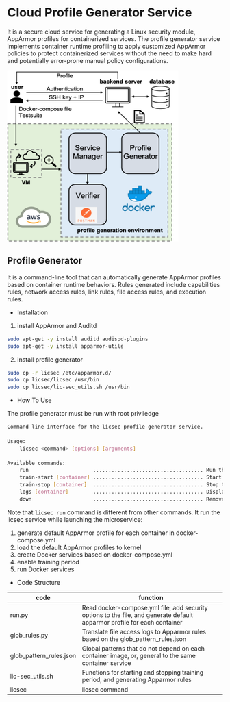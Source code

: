 # Cloud Profile Generator Service
It is a secure cloud service for generating a Linux security module, AppArmor profiles for containerized services. The profile generator service implements container runtime profiling to apply customized AppArmor policies to protect containerized services without the need to make hard and potentially error-prone manual policy configurations. 

<img src="https://github.com/kikoashin/cloud_profile_service/blob/main/imple.png" width="400" height="400"/>

## Profile Generator
It is a command-line tool that can automatically generate AppArmor profiles based on container runtime behaviors. Rules generated include capabilities rules, network access rules, link rules, file access rules, and execution rules.


* Installation
1. install AppArmor and Auditd

```bash
sudo apt-get -y install auditd audispd-plugins
sudo apt-get -y install apparmor-utils
```

2. install profile generator

```bash
sudo cp -r licsec /etc/apparmor.d/
sudo cp licsec/licsec /usr/bin
sudo cp licsec/lic-sec_utils.sh /usr/bin
```

* How To Use

The profile generator must be run with root priviledge


```bash
Command line interface for the licsec profile generator service.

Usage:
    licsec <command> [options] [arguments]

Available commands:
    run                     .................................... Run the Docker services with licsec service
    train-start [container] .................................... Start training period of all containers or specified container
    train-stop [container]  .................................... Stop training period of all containers or specified container
    logs [container]        .................................... Display and tail the logs of all containers or specified container
    down                    .................................... Remove all containers and volumes
```


Note that ````licsec run```` command is different from other commands. It run the licsec service while launching the microservice:

1. generate default AppArmor profile for each container in docker-compose.yml
2. load the default AppArmor profiles to kernel
3. create Docker services based on docker-compose.yml
4. enable training period
5. run Docker services


* Code Structure

| code                    | function                                                     |
| ----------------------- | ------------------------------------------------------------ |
| run.py                  | Read docker-compose.yml file, add security options to the file, and generate default apparmor profile for each container |
| glob_rules.py           | Translate file access logs to Apparmor rules based on the glob_pattern_rules.json |
| glob_pattern_rules.json | Global patterns that do not depend on each container image, or, general to the same container service |
| lic-sec_utils.sh        | Functions for starting and stopping training period, and generating Apparmor rules |
| licsec                  | licsec command                                    |




